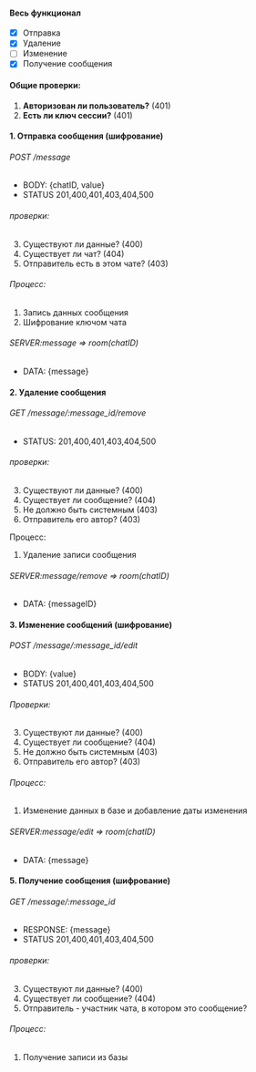 #### Весь функционал 
- [x] Отправка
- [x] Удаление
- [ ] Изменение
- [x] Получение сообщения
#### Общие проверки:
1. **Авторизован ли пользователь?** (401)
2. **Есть ли ключ сессии?** (401)

#### 1. Отправка сообщения (шифрование)
###### POST /message
- BODY: {chatID, value}
- STATUS 201,400,401,403,404,500
###### проверки:
3. Существуют ли данные? (400)
4. Существует ли чат? (404)
5. Отправитель есть в этом чате? (403)
###### Процесс:
1. Запись данных сообщения
2. Шифрование ключом чата
###### SERVER:message => *room(chatID)*
- DATA: {message}

#### 2. Удаление сообщения
###### GET /message/:message_id/remove
- STATUS: 201,400,401,403,404,500
###### проверки:
3. Существуют ли данные? (400)
4. Существует ли сообщение? (404)
5. Не должно быть системным (403)
6. Отправитель его автор? (403)

Процесс:
1. Удаление записи сообщения
###### SERVER:message/remove => room(chatID)
- DATA: {messageID}

#### 3. Изменение сообщений (шифрование)
###### POST /message/:message_id/edit
- BODY: {value}
- STATUS 201,400,401,403,404,500
###### Проверки:
3. Существуют ли данные? (400)
4. Существует ли сообщение? (404)
5. Не должно быть системным (403)
6. Отправитель его автор? (403)
###### Процесс:
1. Изменение данных в базе и добавление даты изменения
###### SERVER:message/edit => *room(chatID)*
- DATA: {message}

#### 5. Получение сообщения (шифрование)
###### GET /message/:message_id
- RESPONSE: {message}
- STATUS 201,400,401,403,404,500
###### проверки:
3. Существуют ли данные? (400)
4. Существует ли сообщение? (404)
5. Отправитель - участник чата, в котором это сообщение?
###### Процесс:
1. Получение записи из базы